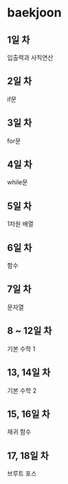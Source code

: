 # baekjoon
## 1일 차
입출력과 사칙연산
## 2일 차
if문
## 3일 차
for문
## 4일 차
while문
## 5일 차
1차원 배열
## 6일 차
함수
## 7일 차
문자열
## 8 ~ 12일 차
기본 수학 1
## 13, 14일 차
기본 수학 2
## 15, 16일 차
재귀 함수
## 17, 18일 차
브루트 포스
